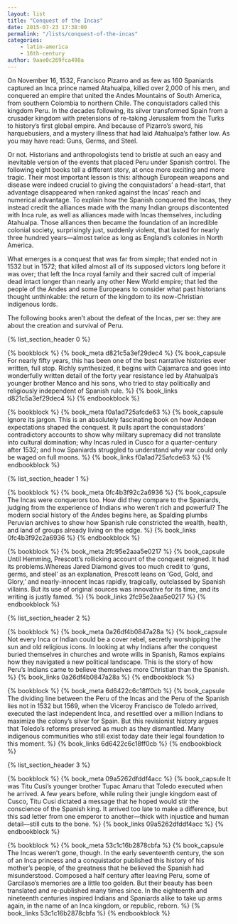 ```yaml
---
layout: list
title: "Conquest of the Incas"
date: 2015-07-23 17:38:00
permalink: "/lists/conquest-of-the-incas"
categories:
    - latin-america
    - 16th-century
author: 9aae0c269fca498a
---
```


On November 16, 1532, Francisco Pizarro and as few as 160 Spaniards captured an Inca prince named Atahualpa, killed over 2,000 of his men, and conquered an empire that united the Andes Mountains of South America, from southern Colombia to northern Chile. The conquistadors called this kingdom Peru.  In the decades following, its silver transformed Spain from a crusader kingdom with pretensions of re-taking Jerusalem from the Turks to history’s first global empire. And because of Pizarro’s sword, his harquebusiers, and a mystery illness that had laid Atahualpa’s father low. As you may have read: Guns, Germs, and Steel.

Or not. Historians and anthropologists tend to bristle at such an easy and inevitable version of the events that placed Peru under Spanish control. The following eight books tell a different story, at once more exciting and more tragic. Their most important lesson is this: although European weapons and disease were indeed crucial to giving the conquistadors’ a head-start, that advantage disappeared when ranked against the Incas’ reach and numerical advantage. To explain how the Spanish conquered the Incas, they instead credit the alliances made with the many Indian groups discontented with Inca rule, as well as alliances made with Incas themselves, including Atahualpa. Those alliances then became the foundation of an incredible colonial society, surprisingly just, suddenly violent, that lasted for nearly three hundred years—almost twice as long as England’s colonies in North America.

What emerges is a conquest that was far from simple; that ended not in 1532 but in 1572; that killed almost all of its supposed victors long before it was over; that left the Inca royal family and their sacred cult of imperial dead intact longer than nearly any other New World empire; that led the people of the Andes and some Europeans to consider what past historians thought unthinkable: the return of the kingdom to its now-Christian indigenous lords.

The following books aren’t about the defeat of the Incas, per se: they are about the creation and survival of Peru.

{% list_section_header 0 %}

<!-- Hemming, Conquest of the Incas -->
{% bookblock %}
{% book_meta d821c5a3ef29dec4 %}
{% book_capsule For nearly fifty years, this has been one of the best narrative histories ever written, full stop. Richly synthesized, it begins with Cajamarca and goes into wonderfully written detail of the forty year resistance led by Atahualpa’s younger brother Manco and his sons, who tried to stay politically and religiously independent of Spanish rule. %}
{% book_links d821c5a3ef29dec4  %}
{% endbookblock %}


<!-- Lamana, Domination with Dominance -->
{% bookblock %}
{% book_meta f0a1ad725afcde63 %}
{% book_capsule Ignore its jargon. This is an absolutely fascinating book on how Andean expectations shaped the conquest. It pulls apart the conquistadors’ contradictory accounts to show why military supremacy did not translate into cultural domination; why Incas ruled in Cusco for a quarter-century after 1532; and how Spaniards struggled to understand why war could only be waged on full moons. %}
{% book_links f0a1ad725afcde63 %}
{% endbookblock %}

{% list_section_header 1 %}

<!-- Spalding, Huarochiri -->
{% bookblock %}
{% book_meta 0fc4b3f92c2a6936 %}
{% book_capsule The Incas were conquerors too. How did they compare to the Spaniards, judging from the experience of Indians who weren’t rich and powerful? The modern social history of the Andes begins here, as Spalding plumbs Peruvian archives to show how Spanish rule constricted the wealth, health, and land of groups already living on the edge. %}
{% book_links 0fc4b3f92c2a6936 %}
{% endbookblock %}

<!-- Prescott, History of the Conquest of Peru -->
{% bookblock %}
{% book_meta 2fc95e2aaa5e0217 %}
{% book_capsule Until Hemming, Prescott’s rollicking account of the conquest reigned. It had its problems.Whereas Jared Diamond gives too much credit to ‘guns, germs, and steel’ as an explanation, Prescott leans on ‘God, Gold, and Glory,’ and nearly-innocent Incas rapidly, tragically, outclassed by Spanish villains. But its use of original sources was innovative for its time, and its writing is justly famed. %}
{% book_links 2fc95e2aaa5e0217 %}
{% endbookblock %}

{% list_section_header 2 %}

<!-- Ramos, Death and Conversion in the Andes -->
{% bookblock %}
{% book_meta 0a26df4b0847a28a %}
{% book_capsule Not every Inca or Indian could be a cover rebel, secretly worshipping the sun and old religious icons. In looking at why Indians after the conquest buried themselves in churches and wrote wills in Spanish, Ramos explains how they navigated a new political landscape. This is the story of how Peru’s Indians came to believe themselves more Christian than the Spanish. %}
{% book_links 0a26df4b0847a28a %}
{% endbookblock %}

<!-- Mumford, Vertical Empire -->
{% bookblock %}
{% book_meta 6d6422c6c18ff0cb %}
{% book_capsule The dividing line between the Peru of the Incas and the Peru of the Spanish lies not in 1532 but 1569, when the Viceroy Francisco de Toledo arrived, executed the last independent Inca, and resettled over a million Indians to maximize the colony’s silver for Spain. But this revisionist history argues that Toledo’s reforms preserved as much as they dismantled. Many indigenous communities who still exist today date their legal foundation to this moment. %}
{% book_links 6d6422c6c18ff0cb %}
{% endbookblock %}

{% list_section_header 3 %}

<!-- Titu Cusi Yupanqui, How the Spaniards Arrived in Peru -->
{% bookblock %}
{% book_meta 09a5262dfddf4acc %}
{% book_capsule It was Titu Cusi’s younger brother Tupac Amaru that Toledo executed when he arrived. A few years before, while ruling their jungle kingdom east of Cusco, Titu Cusi dictated a message that he hoped would stir the conscience of the Spanish king. It arrived too late to make a difference, but this sad letter from one emperor to another—thick with injustice and human detail—still cuts to the bone. %}
{% book_links 09a5262dfddf4acc %}
{% endbookblock %}

<!-- Garcilaso de la Vega, Royal Commentaries of the Incas -->
{% bookblock %}
{% book_meta 53c1c16b2878cbfa %}
{% book_capsule The Incas weren’t gone, though. In the early seventeenth century, the son of an Inca princess and a conquistador published this history of his mother’s people, of the greatness that he believed the Spanish had misunderstood. Composed a half century after leaving Peru, some of Garcilaso’s memories are a little too golden. But their beauty has been translated and re-published many times since. In the eighteenth and nineteenth centuries inspired Indians and Spaniards alike to take up arms again, in the name of an Inca kingdom, or republic, reborn. %}
{% book_links 53c1c16b2878cbfa %}
{% endbookblock %}
